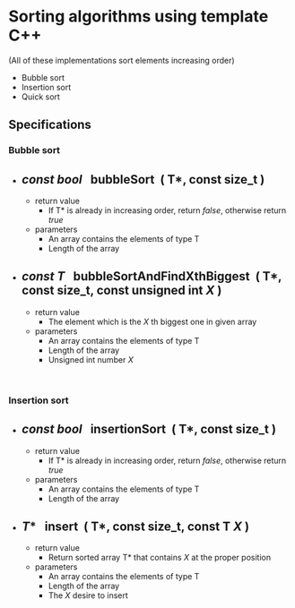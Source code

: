 # Sorting algorithms using template C++
(All of these implementations sort elements increasing order)
- Bubble sort
- Insertion sort
- Quick sort

## Specifications
### Bubble sort
* *const bool* &nbsp;&nbsp;bubbleSort &nbsp;( **T***, **const size_t** )
    -
    - return value
        * If T* is already in increasing order, return *false*, otherwise return *true*
    - parameters
        * An array contains the elements of type T
        * Length of the array
* *const T* &nbsp;&nbsp;bubbleSortAndFindXthBiggest &nbsp;( **T***, **const size_t**, **const unsigned int _X_** )
    -
    - return value
        * The element which is the _X_ th biggest one in given array
    - parameters
        * An array contains the elements of type T
        * Length of the array
        * Unsigned int number _X_

<br>
        
### Insertion sort
* *const bool* &nbsp;&nbsp;insertionSort &nbsp;( **T***, **const size_t** )
    -
    - return value
        * If T* is already in increasing order, return *false*, otherwise return *true*
    - parameters
        * An array contains the elements of type T
        * Length of the array
* *T** &nbsp;&nbsp;insert &nbsp;( **T***, **const size_t**, **const T _X_** )
    -
    - return value
        * Return sorted array T* that contains _X_ at the proper position
    - parameters
        * An array contains the elements of type T
        * Length of the array
        * The _X_ desire to insert
